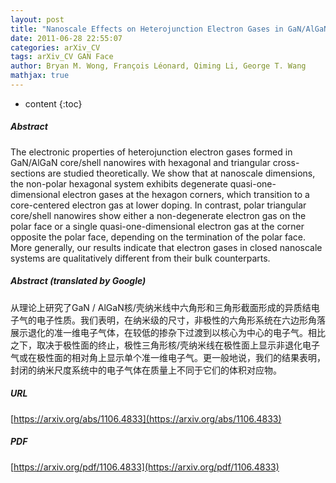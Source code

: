 ```yaml
---
layout: post
title: "Nanoscale Effects on Heterojunction Electron Gases in GaN/AlGaN Core/Shell Nanowires"
date: 2011-06-28 22:55:07
categories: arXiv_CV
tags: arXiv_CV GAN Face
author: Bryan M. Wong, François Léonard, Qiming Li, George T. Wang
mathjax: true
---
```


* content
{:toc}

##### Abstract
The electronic properties of heterojunction electron gases formed in GaN/AlGaN core/shell nanowires with hexagonal and triangular cross-sections are studied theoretically. We show that at nanoscale dimensions, the non-polar hexagonal system exhibits degenerate quasi-one-dimensional electron gases at the hexagon corners, which transition to a core-centered electron gas at lower doping. In contrast, polar triangular core/shell nanowires show either a non-degenerate electron gas on the polar face or a single quasi-one-dimensional electron gas at the corner opposite the polar face, depending on the termination of the polar face. More generally, our results indicate that electron gases in closed nanoscale systems are qualitatively different from their bulk counterparts.

##### Abstract (translated by Google)
从理论上研究了GaN / AlGaN核/壳纳米线中六角形和三角形截面形成的异质结电子气的电子性质。我们表明，在纳米级的尺寸，非极性的六角形系统在六边形角落展示退化的准一维电子气体，在较低的掺杂下过渡到以核心为中心的电子气。相比之下，取决于极性面的终止，极性三角形核/壳纳米线在极性面上显示非退化电子气或在极性面的相对角上显示单个准一维电子气。更一般地说，我们的结果表明，封闭的纳米尺度系统中的电子气体在质量上不同于它们的体积对应物。

##### URL
[https://arxiv.org/abs/1106.4833](https://arxiv.org/abs/1106.4833)

##### PDF
[https://arxiv.org/pdf/1106.4833](https://arxiv.org/pdf/1106.4833)

